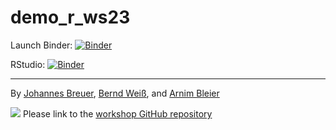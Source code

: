 # demo_r_ws23


Launch Binder: [![Binder](https://mybinder.org/badge_logo.svg)](https://notebooks.gesis.org/binder/v2/gh/arnim/demo_r_ws23/main)

RStudio: [![Binder](https://mybinder.org/badge_logo.svg)](https://notebooks.gesis.org/binder/v2/gh/arnim/demo_r_ws23/main?urlpath=rstudio)

--- 

By [Johannes Breuer](https://www.johannesbreuer.com/), [Bernd Weiß](https://www.gesis.org/en/institute/staff/person/Bernd.Weiss), and [Arnim Bleier](https://www.gesis.org/en/institute/staff/person/arnim.bleier)

[![](https://licensebuttons.net/l/by/3.0/80x15.png)](https://creativecommons.org/licenses/by/4.0/) 
Please link to the [workshop GitHub repository](https://github.com/jobreu/reproducible-research-gesis-2023)